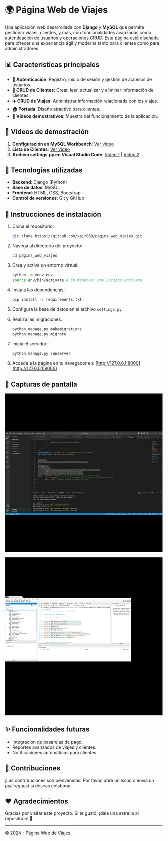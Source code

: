 # 🌍 Página Web de Viajes

Una aplicación web desarrollada con **Django** y **MySQL** que permite gestionar viajes, clientes, y más, con funcionalidades avanzadas como autenticación de usuarios y operaciones CRUD. Esta página está diseñada para ofrecer una experiencia ágil y moderna tanto para clientes como para administradores.

## 📊 Características principales

- **🔑 Autenticación**: Registro, inicio de sesión y gestión de accesos de usuarios.
- **📄 CRUD de Clientes**: Crear, leer, actualizar y eliminar información de clientes.
- **✈️ CRUD de Viajes**: Administrar información relacionada con los viajes.
- **🏠 Portada**: Diseño atractivo para clientes.
- **🎥 Videos demostrativos**: Muestra del funcionamiento de la aplicación.

## 🎥 Videos de demostración

1. **Configuración en MySQL Workbench**: [Ver video](https://github.com/kair069/pagina_web_viajes/blob/main/MySQL%20Workbench%202024-12-10%2007-24-28.mp4)
2. **Lista de Clientes**: [Ver video](https://github.com/kair069/pagina_web_viajes/blob/main/Lista%20de%20Clientes%20-%20Personal_%20Microsoft%E2%80%8B%20Edge%202024-12-10%2007-25-13.mp4)
3. **Archivo settings.py en Visual Studio Code**: [Video 1](https://github.com/kair069/pagina_web_viajes/blob/main/settings.py%20-%20myproject%20-%20Visual%20Studio%20Code%202024-12-10%2007-22-48.mp4) | [Video 2](https://github.com/kair069/pagina_web_viajes/blob/main/settings.py%20-%20myproject%20-%20Visual%20Studio%20Code%202024-12-10%2007-26-27.mp4)

## 🔧 Tecnologías utilizadas

- **Backend**: Django (Python)
- **Base de datos**: MySQL
- **Frontend**: HTML, CSS, Bootstrap
- **Control de versiones**: Git y GitHub

## 🔎 Instrucciones de instalación

1. Clona el repositorio:
   ```bash
   git clone https://github.com/kair069/pagina_web_viajes.git
   ```

2. Navega al directorio del proyecto:
   ```bash
   cd pagina_web_viajes
   ```

3. Crea y activa un entorno virtual:
   ```bash
   python -m venv env
   source env/bin/activate # En Windows: env\Scripts\activate
   ```

4. Instala las dependencias:
   ```bash
   pip install -r requirements.txt
   ```

5. Configura la base de datos en el archivo `settings.py`.

6. Realiza las migraciones:
   ```bash
   python manage.py makemigrations
   python manage.py migrate
   ```

7. Inicia el servidor:
   ```bash
   python manage.py runserver
   ```

8. Accede a la página en tu navegador en: [http://127.0.0.1:8000](http://127.0.0.1:8000)

## 🎨 Capturas de pantalla

![Gif 1](https://github.com/kair069/pagina_web_viajes/blob/main/aa.gif)

![Gif 2](https://github.com/kair069/pagina_web_viajes/blob/main/aa2.gif)

## ✨ Funcionalidades futuras

- Integración de pasarelas de pago.
- Reportes avanzados de viajes y clientes.
- Notificaciones automáticas para clientes.

## 🌟 Contribuciones

¡Las contribuciones son bienvenidas! Por favor, abre un *issue* o envía un *pull request* si deseas colaborar.

## ❤️ Agradecimientos

Gracias por visitar este proyecto. Si te gustó, ¡dale una estrella al repositorio! 🌟

---

© 2024 - Página Web de Viajes
